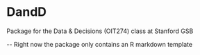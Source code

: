 # DandD
Package for the Data & Decisions (OIT274) class at Stanford GSB

-- Right now the package only contains an R markdown template
